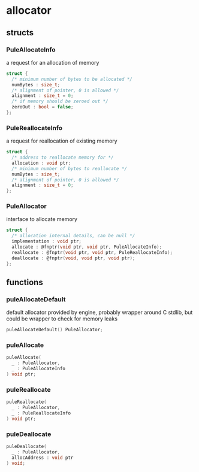 # allocator

## structs
### PuleAllocateInfo
a request for an allocation of memory
```c
struct {
  /* minimum number of bytes to be allocated */
  numBytes : size_t;
  /* alignment of pointer, 0 is allowed */
  alignment : size_t = 0;
  /* if memory should be zeroed out */
  zeroOut : bool = false;
};
```
### PuleReallocateInfo
a request for reallocation of existing memory
```c
struct {
  /* address to reallocate memory for */
  allocation : void ptr;
  /* minimum number of bytes to reallocate */
  numBytes : size_t;
  /* alignment of pointer, 0 is allowed */
  alignment : size_t = 0;
};
```
### PuleAllocator
interface to allocate memory
```c
struct {
  /* allocation internal details, can be null */
  implementation : void ptr;
  allocate : @fnptr(void ptr, void ptr, PuleAllocateInfo);
  reallocate : @fnptr(void ptr, void ptr, PuleReallocateInfo);
  deallocate : @fnptr(void, void ptr, void ptr);
};
```

## functions
### puleAllocateDefault

  default allocator provided by engine, probably wrapper around C stdlib,
   but could be wrapper to check for memory leaks

```c
puleAllocateDefault() PuleAllocator;
```
### puleAllocate
```c
puleAllocate(
  _ : PuleAllocator,
  _ : PuleAllocateInfo
) void ptr;
```
### puleReallocate
```c
puleReallocate(
  _ : PuleAllocator,
  _ : PuleReallocateInfo
) void ptr;
```
### puleDeallocate
```c
puleDeallocate(
  _ : PuleAllocator,
  allocAddress : void ptr
) void;
```

